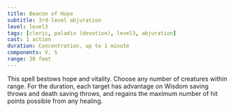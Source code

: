 ```yaml
---
title: Beacon of Hope
subtitle: 3rd-level abjuration
level: level3
tags: [cleric, paladin (devotion), level3, abjuration]
cast: 1 action
duration: Concentration, up to 1 minute
components: V, S
range: 30 feet
---
```

This spell bestows hope and vitality. Choose any number of creatures within range. For the duration, each target has advantage on Wisdom saving throws and death saving throws, and regains the maximum number of hit points possible from any healing.